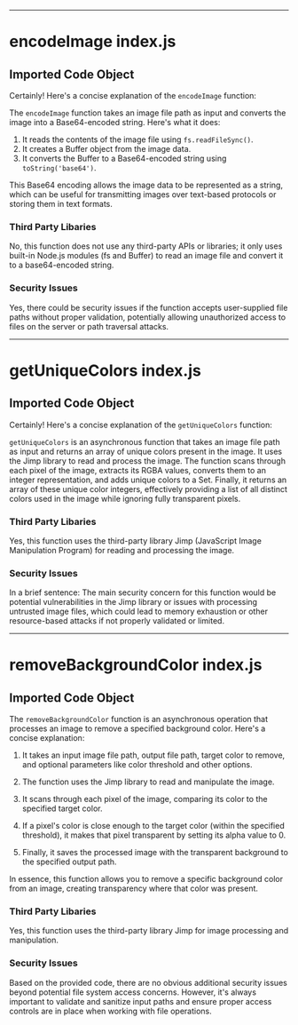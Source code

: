 

  

  

  

  

  

  

  

---
# encodeImage index.js
## Imported Code Object
Certainly! Here's a concise explanation of the `encodeImage` function:

The `encodeImage` function takes an image file path as input and converts the image into a Base64-encoded string. Here's what it does:

1. It reads the contents of the image file using `fs.readFileSync()`.
2. It creates a Buffer object from the image data.
3. It converts the Buffer to a Base64-encoded string using `toString('base64')`.

This Base64 encoding allows the image data to be represented as a string, which can be useful for transmitting images over text-based protocols or storing them in text formats.

### Third Party Libaries

No, this function does not use any third-party APIs or libraries; it only uses built-in Node.js modules (fs and Buffer) to read an image file and convert it to a base64-encoded string.

### Security Issues

Yes, there could be security issues if the function accepts user-supplied file paths without proper validation, potentially allowing unauthorized access to files on the server or path traversal attacks.

---
# getUniqueColors index.js
## Imported Code Object
Certainly! Here's a concise explanation of the `getUniqueColors` function:

`getUniqueColors` is an asynchronous function that takes an image file path as input and returns an array of unique colors present in the image. It uses the Jimp library to read and process the image. The function scans through each pixel of the image, extracts its RGBA values, converts them to an integer representation, and adds unique colors to a Set. Finally, it returns an array of these unique color integers, effectively providing a list of all distinct colors used in the image while ignoring fully transparent pixels.

### Third Party Libaries

Yes, this function uses the third-party library Jimp (JavaScript Image Manipulation Program) for reading and processing the image.

### Security Issues

In a brief sentence: The main security concern for this function would be potential vulnerabilities in the Jimp library or issues with processing untrusted image files, which could lead to memory exhaustion or other resource-based attacks if not properly validated or limited.


  
---
# removeBackgroundColor index.js
## Imported Code Object
The `removeBackgroundColor` function is an asynchronous operation that processes an image to remove a specified background color. Here's a concise explanation:

1. It takes an input image file path, output file path, target color to remove, and optional parameters like color threshold and other options.

2. The function uses the Jimp library to read and manipulate the image.

3. It scans through each pixel of the image, comparing its color to the specified target color.

4. If a pixel's color is close enough to the target color (within the specified threshold), it makes that pixel transparent by setting its alpha value to 0.

5. Finally, it saves the processed image with the transparent background to the specified output path.

In essence, this function allows you to remove a specific background color from an image, creating transparency where that color was present.

### Third Party Libaries

Yes, this function uses the third-party library Jimp for image processing and manipulation.

### Security Issues

Based on the provided code, there are no obvious additional security issues beyond potential file system access concerns. However, it's always important to validate and sanitize input paths and ensure proper access controls are in place when working with file operations.


  